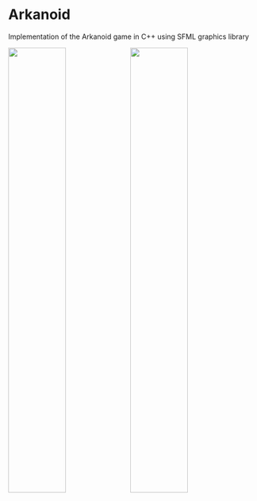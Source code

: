 # Arkanoid
Implementation of the Arkanoid game in C++ using SFML graphics library


<img src="https://github.com/katarinaaaaa/Arkanoid/assets/72103667/30862a2a-2347-44c1-8093-50899a58c272" width="48%">
<img src="https://github.com/katarinaaaaa/Arkanoid/assets/72103667/52a2b521-2af4-4a60-89fc-077cc76bddd9" width="48%">

